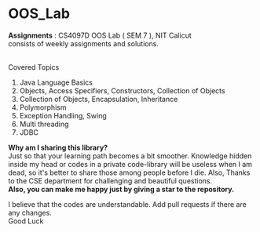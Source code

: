 # OOS_Lab

**Assignments** : CS4097D OOS Lab ( SEM 7 ), NIT Calicut
<br/>
consists of weekly assignments and solutions. 
<br/>
<br/>

Covered Topics
1. Java Language Basics
2. Objects, Access Specifiers, Constructors, Collection of Objects
3. Collection of Objects, Encapsulation, Inheritance
4. Polymorphism
5. Exception Handling, Swing
6. Multi threading
7. JDBC

**Why am I sharing this library?**<br/>
Just so that your learning path becomes a bit smoother.
Knowledge hidden inside my head or codes in a private code-library will be useless when I am dead, so it's better to share those among people before I die. Also, Thanks to the CSE department for challenging and beautiful questions.<br/>
**Also, you can make me happy just by giving a star to the repository.**

I believe that the codes are understandable. Add pull requests if there are any changes. <br/>
Good Luck 
